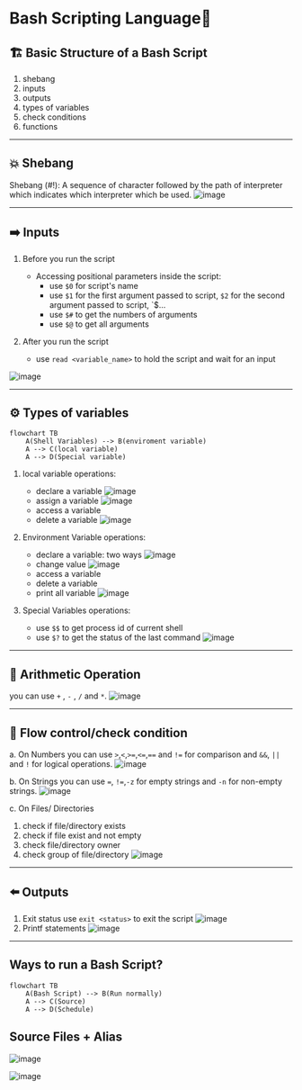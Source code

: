 # Bash Scripting Language🐚

## 🏗️ Basic Structure of a Bash Script
1. shebang
2. inputs
3. outputs
4. types of variables
5. check conditions
6. functions
___
## 💥 Shebang
Shebang (#!): A sequence of character followed by the path of interpreter which indicates which interpreter which be used.
![image](https://github.com/Reemaa828/Linux_11_5/assets/112731236/476fe714-20bc-4e92-9638-a2be4177b2b0)
___
## ➡️ Inputs
1. Before you run the script 
   - Accessing positional parameters inside the script:
     - use `$0` for script's name
     - use `$1` for the first argument passed to script, `$2` for the second argument passed to script, `$...
     - use `$#` to get the numbers of arguments
     - use `$@` to get all arguments

2. After you run the script
   - use `read <variable_name>` to hold the script and wait for an input

![image](https://github.com/Reemaa828/Linux_11_5/assets/112731236/2671450d-9412-4370-b94c-24909aae46b4)
___
## ⚙️ Types of variables
```mermaid
flowchart TB
    A(Shell Variables) --> B(enviroment variable)
    A --> C(local variable)
    A --> D(Special variable)
```
1. local variable operations:
   - declare a variable
   ![image](https://github.com/Reemaa828/Linux_11_5/assets/112731236/67fdc1f8-e738-4744-afdd-a35887c87666)
   - assign a variable
   ![image](https://github.com/Reemaa828/Linux_11_5/assets/112731236/4c38656a-b69f-4974-a4b7-7f5f0a6e9195)
   - access a variable
   - delete a variable
   ![image](https://github.com/Reemaa828/Linux_11_5/assets/112731236/604a12fd-7e6e-4dee-b182-ee5b09d11901)


2. Environment Variable operations:
   - declare a variable: two ways
     ![image](https://github.com/Reemaa828/Linux_11_5/assets/112731236/dbd2888a-0ff7-4307-a270-64a680e16dd0)
   - change value
     ![image](https://github.com/Reemaa828/Linux_11_5/assets/112731236/6241315e-9f50-4fd8-b5e8-1f9f7e018368)
   - access a variable
   - delete a variable
   - print all variable
   ![image](https://github.com/Reemaa828/Linux_11_5/assets/112731236/2ed735e9-537e-4a8c-ab8a-8c481b963245)


3. Special Variables operations:
   - use `$$` to get process id of current shell
   - use `$?` to get the status of the last command
     ![image](https://github.com/Reemaa828/Linux_11_5/assets/112731236/771a4c21-7e64-4dfc-bb95-906d9b68251e)

___
## 🧮 Arithmetic Operation
you can use `+` , `-` , `/` and `*`.
![image](https://github.com/Reemaa828/Linux_11_5/assets/112731236/bb04acd6-ce4b-4024-b1f0-e05b02bf3fca)
___
## 🛂 Flow control/check condition
a. On Numbers
you can use `>`,`<`,`>=`,`<=`,`==` and `!=` for comparison and `&&`, `||` and `!` for logical operations.
![image](https://github.com/Reemaa828/Linux_11_5/assets/112731236/b71fd563-4426-4fcd-b9a2-6d605721bcc5)

b. On Strings
you can use `=`, `!=`,`-z` for empty strings and `-n` for non-empty strings.
![image](https://github.com/Reemaa828/Linux_11_5/assets/112731236/6154ed56-b105-45d2-a687-12563b984c82)

c. On Files/ Directories 
1. check if file/directory exists
2. check if file exist and not empty
3. check file/directory owner
4. check group of file/directory
![image](https://github.com/Reemaa828/Linux_11_5/assets/112731236/7de74713-9ad3-4681-84e5-ddf885716f46)
___


## ⬅️ Outputs
1. Exit status
use `exit <status>` to exit the script
![image](https://github.com/Reemaa828/Linux_11_5/assets/112731236/f691ab85-248d-4b88-9bea-2f63df9c660c)
2. Printf statements
![image](https://github.com/Reemaa828/Linux_11_5/assets/112731236/aab72a16-dd35-4bee-af12-81283a845148)

___   

## Ways to run a Bash Script?
```mermaid
flowchart TB
    A(Bash Script) --> B(Run normally)
    A --> C(Source)
    A --> D(Schedule)
```
## Source Files + Alias
![image](https://github.com/Reemaa828/Linux_11_5/assets/112731236/0be8a41f-86ee-417f-8053-ec2173f097e5)

![image](https://github.com/Reemaa828/Linux_11_5/assets/112731236/4084abb7-d573-4aa8-bd64-8a881d314da7)




